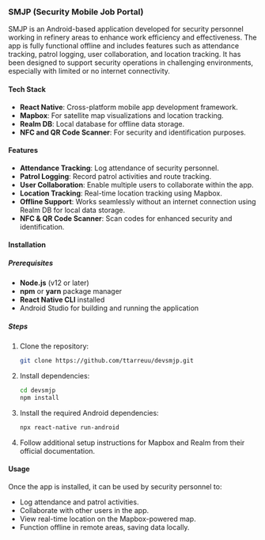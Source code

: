 ### SMJP (Security Mobile Job Portal)

SMJP is an Android-based application developed for security personnel working in refinery areas to enhance work efficiency and effectiveness. The app is fully functional offline and includes features such as attendance tracking, patrol logging, user collaboration, and location tracking. It has been designed to support security operations in challenging environments, especially with limited or no internet connectivity.

#### Tech Stack
- **React Native**: Cross-platform mobile app development framework.
- **Mapbox**: For satellite map visualizations and location tracking.
- **Realm DB**: Local database for offline data storage.
- **NFC and QR Code Scanner**: For security and identification purposes.

#### Features
- **Attendance Tracking**: Log attendance of security personnel.
- **Patrol Logging**: Record patrol activities and route tracking.
- **User Collaboration**: Enable multiple users to collaborate within the app.
- **Location Tracking**: Real-time location tracking using Mapbox.
- **Offline Support**: Works seamlessly without an internet connection using Realm DB for local data storage.
- **NFC & QR Code Scanner**: Scan codes for enhanced security and identification.

#### Installation

##### Prerequisites
- **Node.js** (v12 or later)
- **npm** or **yarn** package manager
- **React Native CLI** installed
- Android Studio for building and running the application

##### Steps
1. Clone the repository:
    ```bash
    git clone https://github.com/ttarreuu/devsmjp.git
    ```

2. Install dependencies:
    ```bash
    cd devsmjp
    npm install
    ```

3. Install the required Android dependencies:
    ```bash
    npx react-native run-android
    ```

4. Follow additional setup instructions for Mapbox and Realm from their official documentation.

#### Usage

Once the app is installed, it can be used by security personnel to:
- Log attendance and patrol activities.
- Collaborate with other users in the app.
- View real-time location on the Mapbox-powered map.
- Function offline in remote areas, saving data locally.
